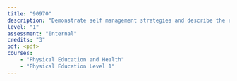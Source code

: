 ```yaml
---
title: "90970"
description: "Demonstrate self management strategies and describe the effects on participation in physical activity"
level: "1"
assessment: "Internal"
credits: "3"
pdf: <pdf>
courses:
    - "Physical Education and Health"
    - "Physical Education Level 1"
---
```

